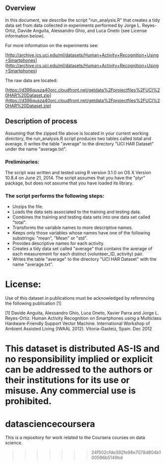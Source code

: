 
## Overview 

In this document, we describe the script "run_analysis.R" that creates a tidy data set from data collected in experiments performed by Jorge L. Reyes-Ortiz, Davide Anguita, Alessandro Ghio, and Luca Oneto (see License information below).  

For more information on the experiments see: 

[http://archive.ics.uci.edu/ml/datasets/Human+Activity+Recognition+Using+Smartphones] (http://archive.ics.uci.edu/ml/datasets/Human+Activity+Recognition+Using+Smartphones)

The raw data are located: 

[https://d396qusza40orc.cloudfront.net/getdata%2Fprojectfiles%2FUCI%20HAR%20Dataset.zip](https://d396qusza40orc.cloudfront.net/getdata%2Fprojectfiles%2FUCI%20HAR%20Dataset.zip)


## Description of process

Assuming that the zipped file above is located in your current working directory, the run_analysis.R script produces two tables called total and average.  It writes the table "average" to the directory "UCI HAR Dataset" under the name "average.txt".  


### Preliminaries: 

The script was written and tested using R version 3.1.0 on OS X Version 10.8.4 on June 21, 2014.  The script assumes that you have the "plyr" package, but does not assume that you have loaded its library.  

### The script performs the following steps: 

* Unzips the file. 
* Loads the data sets associated to the training and testing data. 
* Combines the training and testing data sets into one data set called "total". 
* Transforms the variable names to more descriptive names. 
* Keeps only those variables whose names have one of the following substrings: "mean", "Mean" or "std".  
* Provides descriptive names for each activity. 
* Creates a tidy data set called "average" that contains the average of each measurement for each distinct (volunteer_ID, activity) pair.  
* Writes the table "average" to the directory "UCI HAR Dataset" with the name "average.txt".  



License:
========
Use of this dataset in publications must be acknowledged by referencing the following publication [1] 

[1] Davide Anguita, Alessandro Ghio, Luca Oneto, Xavier Parra and Jorge L. Reyes-Ortiz. Human Activity Recognition on Smartphones using a Multiclass Hardware-Friendly Support Vector Machine. International Workshop of Ambient Assisted Living (IWAAL 2012). Vitoria-Gasteiz, Spain. Dec 2012

This dataset is distributed AS-IS and no responsibility implied or explicit can be addressed to the authors or their institutions for its use or misuse. Any commercial use is prohibited.
=======
datasciencecoursera
===================

This is a repository for work related to the Coursera courses on data science.  
>>>>>>> 24f502cfde392fe98e7078d804b100596b5149bd
